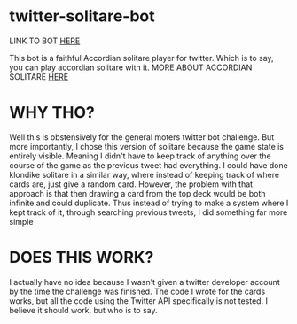 # twitter-solitare-bot
LINK TO BOT [HERE](https://twitter.com/JackPal78235908)

This bot is a faithful Accordian solitare player for twitter.
Which is to say, you can play accordian solitare with it.
MORE ABOUT ACCORDIAN SOLITARE [HERE](https://en.wikipedia.org/wiki/Accordion_(solitaire))

# WHY THO?
Well this is obstensively for the general moters twitter bot challenge.
But more importantly, I chose this version of solitare because the game state is entirely visible.
Meaning I didn't have to keep track of anything over the course of the game as the previous tweet had everything.
I could have done klondike solitare in a similar way, where instead of keeping track of where cards are, just give a random card.
However, the problem with that approach is that then drawing a card from the top deck would be both infinite and could duplicate.
Thus instead of trying to make a system where I kept track of it, through searching previous tweets, I did something far more simple

# DOES THIS WORK?
I actually have no idea because I wasn't given a twitter developer account by the time the challenge was finished.
The code I wrote for the cards works, but all the code using the Twitter API specifically is not tested.
I believe it should work, but who is to say.
